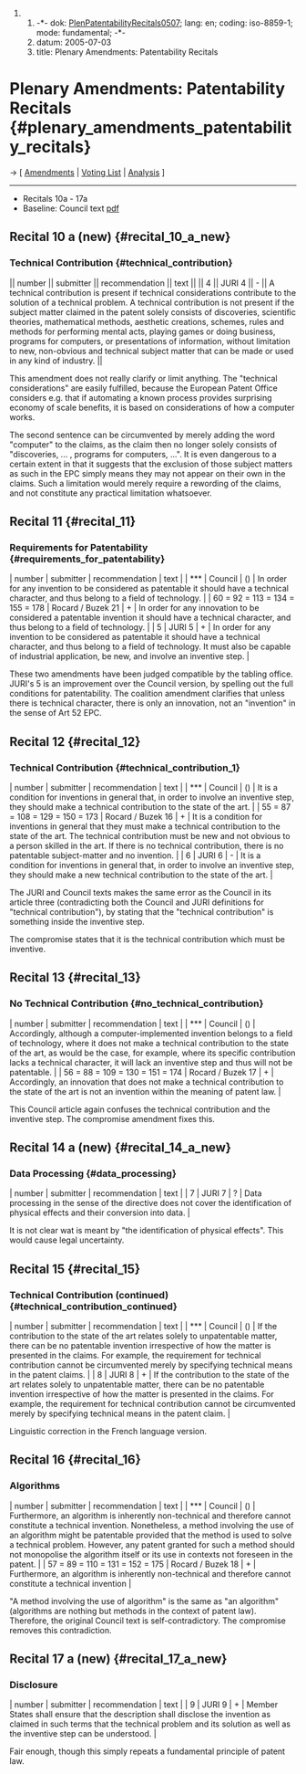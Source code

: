 1.  1.  -\*- dok:
        [PlenPatentabilityRecitals0507](PlenPatentabilityRecitals0507 "wikilink");
        lang: en; coding: iso-8859-1; mode: fundamental; -\*-
    2.  datum: 2005-07-03
    3.  title: Plenary Amendments: Patentability Recitals

# Plenary Amendments: Patentability Recitals {#plenary_amendments_patentability_recitals}

-\> \[ [ Amendments](Plen05En "wikilink") \| [ Voting
List](PlenVotingList0507En "wikilink") \| [
Analysis](PlenAmend0507En "wikilink") \]

------------------------------------------------------------------------

-   Recitals 10a - 17a
-   Baseline: Council text
    [pdf](http://register.consilium.eu.int/pdf/en/04/st11/st11979-re01.en04.pdf "wikilink")

## Recital 10 a (new) {#recital_10_a_new}

### Technical Contribution {#technical_contribution}

\|\| number \|\| submitter \|\| recommendation \|\| text \|\| \|\| 4
\|\| JURI 4 \|\| - \|\| A technical contribution is present if technical
considerations contribute to the solution of a technical problem. A
technical contribution is not present if the subject matter claimed in
the patent solely consists of discoveries, scientific theories,
mathematical methods, aesthetic creations, schemes, rules and methods
for performing mental acts, playing games or doing business, programs
for computers, or presentations of information, without limitation to
new, non-obvious and technical subject matter that can be made or used
in any kind of industry. \|\|

This amendment does not really clarify or limit anything. The
\"technical considerations\" are easily fulfilled, because the European
Patent Office considers e.g. that if automating a known process provides
surprising economy of scale benefits, it is based on considerations of
how a computer works.

The second sentence can be circumvented by merely adding the word
\"computer\" to the claims, as the claim then no longer solely consists
of \"discoveries, \... , programs for computers, \...\". It is even
dangerous to a certain extent in that it suggests that the exclusion of
those subject matters as such in the EPC simply means they may not
appear on their own in the claims. Such a limitation would merely
require a rewording of the claims, and not constitute any practical
limitation whatsoever.

## Recital 11 {#recital_11}

### Requirements for Patentability {#requirements_for_patentability}

\| number \| submitter \| recommendation \| text \| \| \*\*\* \| Council
\| () \| In order for any invention to be considered as patentable it
should have a technical character, and thus belong to a field of
technology. \| \| 60 = 92 = 113 = 134 = 155 = 178 \| Rocard / Buzek 21
\| + \| In order for any innovation to be considered a patentable
invention it should have a technical character, and thus belong to a
field of technology. \| \| 5 \| JURI 5 \| + \| In order for any
invention to be considered as patentable it should have a technical
character, and thus belong to a field of technology. It must also be
capable of industrial application, be new, and involve an inventive
step. \|

These two amendments have been judged compatible by the tabling office.
JURI\'s 5 is an improvement over the Council version, by spelling out
the full conditions for patentability. The coalition amendment clarifies
that unless there is technical character, there is only an innovation,
not an \"invention\" in the sense of Art 52 EPC.

## Recital 12 {#recital_12}

### Technical Contribution {#technical_contribution_1}

\| number \| submitter \| recommendation \| text \| \| \*\*\* \| Council
\| () \| It is a condition for inventions in general that, in order to
involve an inventive step, they should make a technical contribution to
the state of the art. \| \| 55 = 87 = 108 = 129 = 150 = 173 \| Rocard /
Buzek 16 \| + \| It is a condition for inventions in general that they
must make a technical contribution to the state of the art. The
technical contribution must be new and not obvious to a person skilled
in the art. If there is no technical contribution, there is no
patentable subject-matter and no invention. \| \| 6 \| JURI 6 \| - \| It
is a condition for inventions in general that, in order to involve an
inventive step, they should make a new technical contribution to the
state of the art. \|

The JURI and Council texts makes the same error as the Council in its
article three (contradicting both the Council and JURI definitions for
\"technical contribution\"), by stating that the \"technical
contribution\" is something inside the inventive step.

The compromise states that it is the technical contribution which must
be inventive.

## Recital 13 {#recital_13}

### No Technical Contribution {#no_technical_contribution}

\| number \| submitter \| recommendation \| text \| \| \*\*\* \| Council
\| () \| Accordingly, although a computer-implemented invention belongs
to a field of technology, where it does not make a technical
contribution to the state of the art, as would be the case, for example,
where its specific contribution lacks a technical character, it will
lack an inventive step and thus will not be patentable. \| \| 56 = 88 =
109 = 130 = 151 = 174 \| Rocard / Buzek 17 \| + \| Accordingly, an
innovation that does not make a technical contribution to the state of
the art is not an invention within the meaning of patent law. \|

This Council article again confuses the technical contribution and the
inventive step. The compromise amendment fixes this.

## Recital 14 a (new) {#recital_14_a_new}

### Data Processing {#data_processing}

\| number \| submitter \| recommendation \| text \| \| 7 \| JURI 7 \| ?
\| Data processing in the sense of the directive does not cover the
identification of physical effects and their conversion into data. \|

It is not clear wat is meant by \"the identification of physical
effects\". This would cause legal uncertainty.

## Recital 15 {#recital_15}

### Technical Contribution (continued) {#technical_contribution_continued}

\| number \| submitter \| recommendation \| text \| \| \*\*\* \| Council
\| () \| If the contribution to the state of the art relates solely to
unpatentable matter, there can be no patentable invention irrespective
of how the matter is presented in the claims. For example, the
requirement for technical contribution cannot be circumvented merely by
specifying technical means in the patent claims. \| \| 8 \| JURI 8 \| +
\| If the contribution to the state of the art relates solely to
unpatentable matter, there can be no patentable invention irrespective
of how the matter is presented in the claims. For example, the
requirement for technical contribution cannot be circumvented merely by
specifying technical means in the patent claim. \|

Linguistic correction in the French language version.

## Recital 16 {#recital_16}

### Algorithms

\| number \| submitter \| recommendation \| text \| \| \*\*\* \| Council
\| () \| Furthermore, an algorithm is inherently non-technical and
therefore cannot constitute a technical invention. Nonetheless, a method
involving the use of an algorithm might be patentable provided that the
method is used to solve a technical problem. However, any patent granted
for such a method should not monopolise the algorithm itself or its use
in contexts not foreseen in the patent. \| \| 57 = 89 = 110 = 131 = 152
= 175 \| Rocard / Buzek 18 \| + \| Furthermore, an algorithm is
inherently non-technical and therefore cannot constitute a technical
invention \|

\"A method involving the use of algorithm\" is the same as \"an
algorithm\" (algorithms are nothing but methods in the context of patent
law). Therefore, the original Council text is self-contradictory. The
compromise removes this contradiction.

## Recital 17 a (new) {#recital_17_a_new}

### Disclosure

\| number \| submitter \| recommendation \| text \| \| 9 \| JURI 9 \| +
\| Member States shall ensure that the description shall disclose the
invention as claimed in such terms that the technical problem and its
solution as well as the inventive step can be understood. \|

Fair enough, though this simply repeats a fundamental principle of
patent law.
